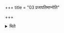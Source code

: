 +++
title = "03 प्रजापतिमाप्नोति"

+++

<details><summary>थिते</summary>

प्रजापतिमाप्नोति ३
</details>
